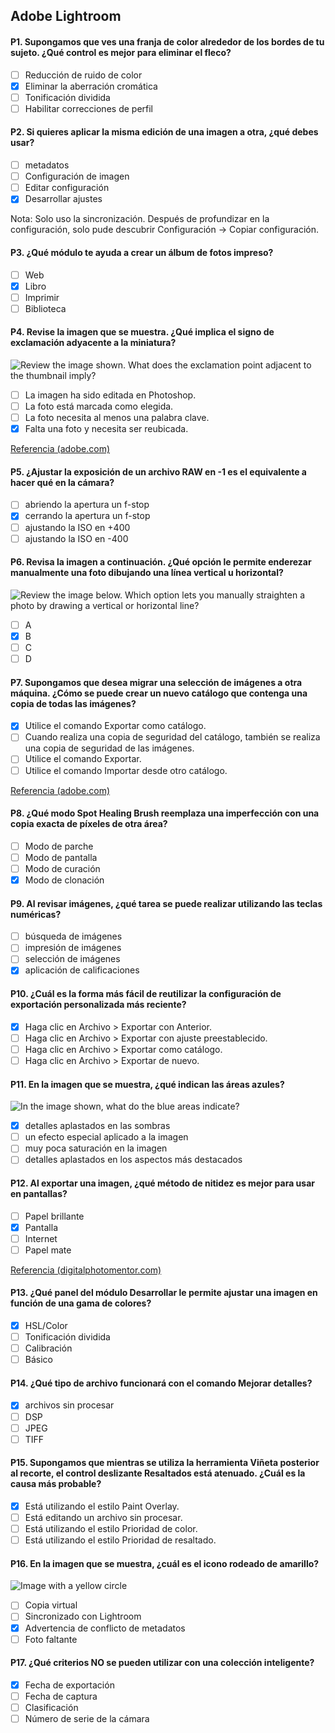 ## Adobe Lightroom

#### P1. Supongamos que ves una franja de color alrededor de los bordes de tu sujeto. ¿Qué control es mejor para eliminar el fleco?

- [ ] Reducción de ruido de color
- [x] Eliminar la aberración cromática
- [ ] Tonificación dividida
- [ ] Habilitar correcciones de perfil

#### P2. Si quieres aplicar la misma edición de una imagen a otra, ¿qué debes usar?

- [ ] metadatos
- [ ] Configuración de imagen
- [ ] Editar configuración
- [x] Desarrollar ajustes

Nota: Solo uso la sincronización. Después de profundizar en la configuración, solo pude descubrir Configuración -> Copiar configuración.

#### P3. ¿Qué módulo te ayuda a crear un álbum de fotos impreso?

- [ ] Web
- [x] Libro
- [ ] Imprimir
- [ ] Biblioteca

#### P4. Revise la imagen que se muestra. ¿Qué implica el signo de exclamación adyacente a la miniatura?

![Review the image shown. What does the exclamation point adjacent to the thumbnail imply?](images/Q4.png?raw=true)

- [ ] La imagen ha sido editada en Photoshop.
- [ ] La foto está marcada como elegida.
- [ ] La foto necesita al menos una palabra clave.
- [x] Falta una foto y necesita ser reubicada.

[Referencia (adobe.com)](https://helpx.adobe.com/in/lightroom-classic/help/locate-missing-photos.html)

#### P5. ¿Ajustar la exposición de un archivo RAW en -1 es el equivalente a hacer qué en la cámara?

- [ ] abriendo la apertura un f-stop
- [x] cerrando la apertura un f-stop
- [ ] ajustando la ISO en +400
- [ ] ajustando la ISO en -400

#### P6. Revisa la imagen a continuación. ¿Qué opción le permite enderezar manualmente una foto dibujando una línea vertical u horizontal?

![Review the image below. Which option lets you manually straighten a photo by drawing a vertical or horizontal line?](images/Q6.png?raw=true)

- [ ] A
- [x] B
- [ ] C
- [ ] D

#### P7. Supongamos que desea migrar una selección de imágenes a otra máquina. ¿Cómo se puede crear un nuevo catálogo que contenga una copia de todas las imágenes?

- [x] Utilice el comando Exportar como catálogo.
- [ ] Cuando realiza una copia de seguridad del catálogo, también se realiza una copia de seguridad de las imágenes.
- [ ] Utilice el comando Exportar.
- [ ] Utilice el comando Importar desde otro catálogo.

[Referencia (adobe.com)](https://helpx.adobe.com/lightroom-classic/help/create-catalogs.html)

#### P8. ¿Qué modo Spot Healing Brush reemplaza una imperfección con una copia exacta de píxeles de otra área?

- [ ] Modo de parche
- [ ] Modo de pantalla
- [ ] Modo de curación
- [x] Modo de clonación

#### P9. Al revisar imágenes, ¿qué tarea se puede realizar utilizando las teclas numéricas?

- [ ] búsqueda de imágenes
- [ ] impresión de imágenes
- [ ] selección de imágenes
- [x] aplicación de calificaciones

#### P10. ¿Cuál es la forma más fácil de reutilizar la configuración de exportación personalizada más reciente?

- [x] Haga clic en Archivo > Exportar con Anterior.
- [ ] Haga clic en Archivo > Exportar con ajuste preestablecido.
- [ ] Haga clic en Archivo > Exportar como catálogo.
- [ ] Haga clic en Archivo > Exportar de nuevo.

#### P11. En la imagen que se muestra, ¿qué indican las áreas azules?

![In the image shown, what do the blue areas indicate?](images/Q11.png?raw=true)

- [x] detalles aplastados en las sombras
- [ ] un efecto especial aplicado a la imagen
- [ ] muy poca saturación en la imagen
- [ ] detalles aplastados en los aspectos más destacados

#### P12. Al exportar una imagen, ¿qué método de nitidez es mejor para usar en pantallas?

- [ ] Papel brillante
- [x] Pantalla
- [ ] Internet
- [ ] Papel mate

[Referencia (digitalphotomentor.com)](https://www.digitalphotomentor.com/the-guide-to-image-sharpening-in-lightroom/)

#### P13. ¿Qué panel del módulo Desarrollar le permite ajustar una imagen en función de una gama de colores?

- [x] HSL/Color
- [ ] Tonificación dividida
- [ ] Calibración
- [ ] Básico

#### P14. ¿Qué tipo de archivo funcionará con el comando Mejorar detalles?

- [x] archivos sin procesar
- [ ] DSP
- [ ] JPEG
- [ ] TIFF

#### P15. Supongamos que mientras se utiliza la herramienta Viñeta posterior al recorte, el control deslizante Resaltados está atenuado. ¿Cuál es la causa más probable?

- [x] Está utilizando el estilo Paint Overlay.
- [ ] Está editando un archivo sin procesar.
- [ ] Está utilizando el estilo Prioridad de color.
- [ ] Está utilizando el estilo Prioridad de resaltado.

#### P16. En la imagen que se muestra, ¿cuál es el icono rodeado de amarillo?

![Image with a yellow circle](images/Q16.png?raw=true)

- [ ] Copia virtual
- [ ] Sincronizado con Lightroom
- [x] Advertencia de conflicto de metadatos
- [ ] Foto faltante

#### P17. ¿Qué criterios NO se pueden utilizar con una colección inteligente?

- [x] Fecha de exportación
- [ ] Fecha de captura
- [ ] Clasificación
- [ ] Número de serie de la cámara
